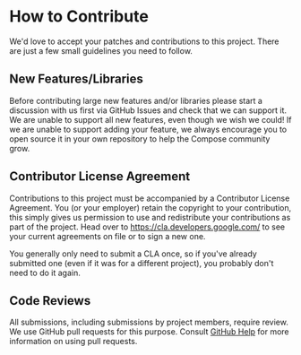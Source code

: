# How to Contribute

We'd love to accept your patches and contributions to this project. There are
just a few small guidelines you need to follow.

## New Features/Libraries

Before contributing large new features and/or libraries please start a discussion 
with us first via GitHub Issues and check that we can support it.
We are unable to support all new features, even though we wish we could! If we 
are unable to support adding your feature, we always encourage you to open source it 
in your own repository to help the Compose community grow.

## Contributor License Agreement

Contributions to this project must be accompanied by a Contributor License
Agreement. You (or your employer) retain the copyright to your contribution,
this simply gives us permission to use and redistribute your contributions as
part of the project. Head over to <https://cla.developers.google.com/> to see
your current agreements on file or to sign a new one.

You generally only need to submit a CLA once, so if you've already submitted one
(even if it was for a different project), you probably don't need to do it
again.

## Code Reviews

All submissions, including submissions by project members, require review. We
use GitHub pull requests for this purpose. Consult
[GitHub Help](https://help.github.com/articles/about-pull-requests/) for more
information on using pull requests.
